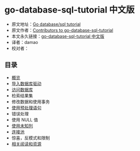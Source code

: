 # go-database-sql-tutorial 中文版

- 原文地址：[Go database/sql tutorial](http://go-database-sql.org/index.html)
- 原文作者：[Contributors to go-database-sql-tutorial](https://github.com/VividCortex/go-database-sql-tutorial/graphs/contributors)
- 本文永久链接：[go-database-sql-tutorial 中文版](https://github.com/simpleowen/go-database-sql-tutorial-cn)
- 译者：damao
- 校对者：

## 目录

- [概览](overview.md)
- [导入数据库驱动](database_driver.md)
- [访问数据库](accessing.md)
- 检索结果集
- 修改数据和使用事务
- [使用预处理语句](prepared.md)
- 错误处理
- 使用 NULL 值
- [使用未知列](unknown_columns.md)
- [连接池](connection-pool.md)
- 惊喜，反模式和限制
- [相关阅读和资源](references.md)
